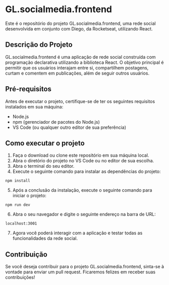 # GL.socialmedia.frontend

Este é o repositório do projeto GL.socialmedia.frontend, uma rede social desenvolvida em conjunto com Diego, da Rocketseat, utilizando React.

## Descrição do Projeto

GL.socialmedia.frontend é uma aplicação de rede social construída com programação declarativa utilizando a biblioteca React. O objetivo principal é permitir que os usuários interajam entre si, compartilhem postagens, curtam e comentem em publicações, além de seguir outros usuários.

## Pré-requisitos

Antes de executar o projeto, certifique-se de ter os seguintes requisitos instalados em sua máquina:

- Node.js
- npm (gerenciador de pacotes do Node.js)
- VS Code (ou qualquer outro editor de sua preferência)

## Como executar o projeto

1. Faça o download ou clone este repositório em sua máquina local.
2. Abra o diretório do projeto no VS Code ou no editor de sua escolha.
3. Abra o terminal do seu editor.
4. Execute o seguinte comando para instalar as dependências do projeto:

```shell
npm install
```

5. Após a conclusão da instalação, execute o seguinte comando para iniciar o projeto:

```shell
npm run dev
```

6. Abra o seu navegador e digite o seguinte endereço na barra de URL:

```
localhost:3001
```

7. Agora você poderá interagir com a aplicação e testar todas as funcionalidades da rede social.

## Contribuição

Se você deseja contribuir para o projeto GL.socialmedia.frontend, sinta-se à vontade para enviar um pull request. Ficaremos felizes em receber suas contribuições!
